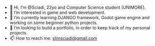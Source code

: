 - 👋 Hi, I’m @Sciadi, 22yo and Computer Science student (UNIMORE).
- 👀 I’m interested in game and web development.
- 🌱 I’m currently learning DJANGO framework, Godot game engine and working on some beginner python projects.
- 💞️ I’m looking to build a portfolio, in order to keep track of my personal projects.
- 📫 How to reach me: slimsciadi@gmail.com

<!---
Sciadi/Sciadi is a ✨ special ✨ repository because its `README.md` (this file) appears on your GitHub profile.
You can click the Preview link to take a look at your changes.
--->
